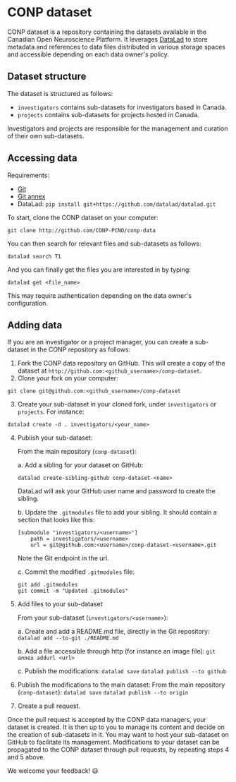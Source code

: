 # CONP dataset

CONP dataset is a repository containing the datasets available in the 
Canadian Open Neuroscience Platform. It leverages 
[DataLad](http://datalad.org) to store metadata and references to 
data files distributed in various storage spaces and accessible depending on each data owner's 
policy.

## Dataset structure

The dataset is structured as follows:

* `investigators` contains sub-datasets for investigators based in Canada.
* `projects` contains sub-datasets for projects hosted in Canada.

Investigators and projects are responsible for the management and curation 
of their own sub-datasets.

## Accessing data

Requirements:

* [Git](https://git-scm.com/downloads)
* [Git annex](http://git-annex.branchable.com/install)
* DataLad: `pip install git+https://github.com/datalad/datalad.git`

To start, clone the CONP dataset on your computer:

```git clone http://github.com/CONP-PCNO/conp-data```

You can then search for relevant files and sub-datasets as follows:

```datalad search T1```

And you can finally get the files you are interested in by typing:

```datalad get <file_name>```

This may require authentication depending on the data owner's configuration.

## Adding data

If you are an investigator or a project manager, you can create a 
sub-dataset in the CONP repository as follows:

1. Fork the CONP data repository on GitHub. This will create a copy of the dataset at `http://github.com:<github_username>/conp-dataset`.
2. Clone your fork on your computer:

```git clone git@github.com:<github_username>/conp-dataset```

3. Create your sub-dataset in your cloned fork, under `investigators` or `projects`. For instance:

```
datalad create -d . investigators/<your_name>
```

4. Publish your sub-dataset:

    From the main repository (`conp-dataset`):

    a. Add a sibling for your dataset on GitHub:

    ```datalad create-sibling-github conp-dataset-<name>```

    DataLad will ask your GitHub user name and password to create the sibling.

    b. Update the `.gitmodules` file to add your sibling. It should contain a section that looks like this:

    ```
    [submodule "investigators/<username>"]
        path = investigators/<username>
        url = git@github.com:<username>/conp-dataset-<username>.git
    ```

    Note the Git endpoint in the url.

    c. Commit the modified `.gitmodules` file:

    ```console
    git add .gitmodules
    git commit -m "Updated .gitmodules"
    ```

5. Add files to your sub-dataset

    From your sub-dataset (`investigators/<username>`):
    
    a. Create and add a README.md file, directly in the Git repository:
    `datalad add --to-git ./README.md`
    
    b. Add a file accessible through http (for instance an image file):
    `git annex addurl <url>`
    
    c. Publish the modifications:
    `datalad save`
    `datalad publish --to github`
    
7. Publish the modifications to the main dataset:
    From the main repository (`conp-dataset`):
    `datalad save`
    `datalad publish --to origin`

8. Create a pull request.

Once the pull request is accepted by the CONP data managers, your 
dataset is created. It is then up to you to manage its content and 
decide on the creation of sub-datasets in it. You may want to host your 
sub-dataset on GitHub to facilitate its management. Modifications to 
your dataset can be propagated to the CONP dataset through pull 
requests, by repeating steps 4 and 5 above.

We welcome your feedback! :smiley:
